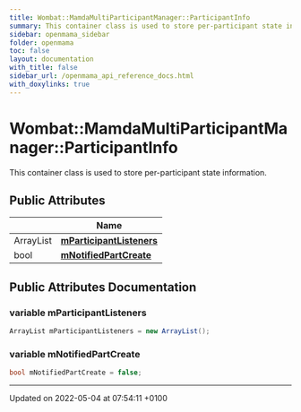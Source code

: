 ```yaml
---
title: Wombat::MamdaMultiParticipantManager::ParticipantInfo
summary: This container class is used to store per-participant state information. 
sidebar: openmama_sidebar
folder: openmama
toc: false
layout: documentation
with_title: false
sidebar_url: /openmama_api_reference_docs.html
with_doxylinks: true
---
```


# Wombat::MamdaMultiParticipantManager::ParticipantInfo



This container class is used to store per-participant state information. 

## Public Attributes

|                | Name           |
| -------------- | -------------- |
| ArrayList | **[mParticipantListeners](classWombat_1_1MamdaMultiParticipantManager_1_1ParticipantInfo.html#variable-mparticipantlisteners)**  |
| bool | **[mNotifiedPartCreate](classWombat_1_1MamdaMultiParticipantManager_1_1ParticipantInfo.html#variable-mnotifiedpartcreate)**  |

## Public Attributes Documentation

### variable mParticipantListeners

```csharp
ArrayList mParticipantListeners = new ArrayList();
```


### variable mNotifiedPartCreate

```csharp
bool mNotifiedPartCreate = false;
```


-------------------------------

Updated on 2022-05-04 at 07:54:11 +0100